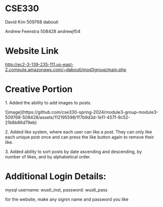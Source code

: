 # CSE330
David Kim 509768 dabouti

Andrew Feenstra 508428 andrewjf04

<h1>Website Link</h1>

<a href="http://ec2-3-139-235-111.us-east-2.compute.amazonaws.com/~dabouti/mod3group/main.php">http://ec2-3-139-235-111.us-east-2.compute.amazonaws.com/~dabouti/mod3group/main.php</a>

<h1>Creative Portion</h1>

<p>1. Added the ability to add images to posts.</p>
![image](https://github.com/cse330-spring-2024/module3-group-module3-509768-508428/assets/112195598/1f7b9d3d-1e11-457f-9c52-21b6b86d79eb)


<p>2. Added like system, where each user can like a post. They can only like each unique post once and can press the like button again to remove their like.</p>

<p>3. Added ability to sort posts by date ascending and descending, by number of likes, and by alphabetical order.</p>


<h1>Additional Login Details:</h1>
<p> mysql username: wustl_inst, password: wustl_pass </p>
<p>for the website, make any signin name and password you like</p>





